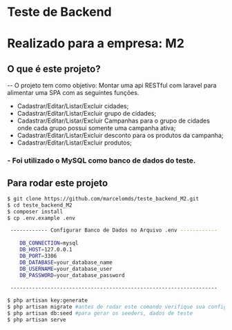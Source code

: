 # Teste de Backend

# Realizado para a empresa: M2

## O que é este projeto?
-- O projeto tem como objetivo: Montar uma api RESTful com laravel para alimentar uma SPA com as seguintes funções.

- Cadastrar/Editar/Listar/Excluir cidades;
- Cadastrar/Editar/Listar/Excluir grupo de cidades;
- Cadastrar/Editar/Listar/Excluir Campanhas para o grupo de cidades onde cada
  grupo possui somente uma campanha ativa;
- Cadastrar/Editar/Listar/Excluir desconto para os produtos da campanha;
- Cadastrar/Editar/Listar/Excluir produtos;

### - Foi utilizado o MySQL como banco de dados do teste.

## Para rodar este projeto
```bash
$ git clone https://github.com/marcelomds/teste_backend_M2.git
$ cd teste_backend_M2
$ composer install 
$ cp .env.example .env

 ------------ Configurar Banco de Dados no Arquivo .env ------------
 
    DB_CONNECTION=mysql
    DB_HOST=127.0.0.1
    DB_PORT=3306
    DB_DATABASE=your_database_name
    DB_USERNAME=your_database_user
    DB_PASSWORD=your_database_password
    
 -------------------------------------------------------------------

$ php artisan key:generate
$ php artisan migrate #antes de rodar este comando verifique sua configuracao com banco em .env
$ php artisan db:seed #para gerar os seeders, dados de teste
$ php artisan serve
```
